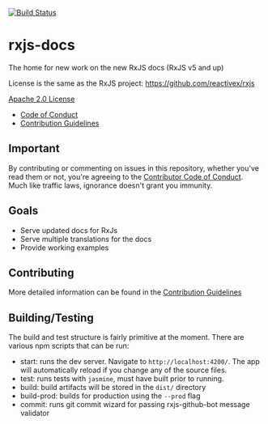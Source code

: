 [![Build Status](https://travis-ci.org/ReactiveX/rxjs-docs.svg?branch=master)](https://travis-ci.org/ReactiveX/rxjs-docs)

# rxjs-docs
The home for new work on the new RxJS docs (RxJS v5 and up)

License is the same as the RxJS project: https://github.com/reactivex/rxjs

[Apache 2.0 License](LICENSE.txt)
- [Code of Conduct](CODE_OF_CONDUCT.md)
- [Contribution Guidelines](CONTRIBUTING.md)

## Important

By contributing or commenting on issues in this repository, whether you've read them or not, you're agreeing to the [Contributor Code of Conduct](CODE_OF_CONDUCT.md). Much like traffic laws, ignorance doesn't grant you immunity.

## Goals

- Serve updated docs for RxJs
- Serve multiple translations for the docs
- Provide working examples

## Contributing

More detailed information can be found in the [Contribution Guidelines](CONTRIBUTING.md)

## Building/Testing

The build and test structure is fairly primitive at the moment. There are various npm scripts that can be run:

- start: runs the dev server. Navigate to `http://localhost:4200/`. The app will automatically reload if you change any of the source files.
- test: runs tests with `jasmine`, must have built prior to running.
- build: build artifacts will be stored in the `dist/` directory
- build-prod: builds for production using the `--prod` flag
- commit: runs git commit wizard for passing rxjs-github-bot message validator
